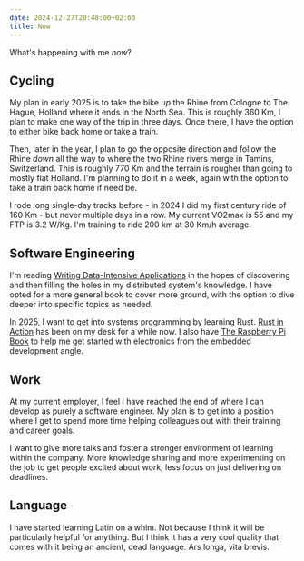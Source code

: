 ```yaml
---
date: 2024-12-27T20:48:00+02:00
title: Now
---
```


What's happening with me _now_?

## Cycling

My plan in early 2025 is to take the bike _up_ the Rhine from Cologne to The Hague, Holland where it ends in the North Sea.
This is roughly 360 Km, I plan to make one way of the trip in three days.
Once there, I have the option to either bike back home or take a train.

Then, later in the year, I plan to go the opposite direction and follow the Rhine _down_ all the way to where the two Rhine rivers merge in Tamins, Switzerland.
This is roughly 770 Km and the terrain is rougher than going to mostly flat Holland.
I'm planning to do it in a week, again with the option to take a train back home if need be.

I rode long single-day tracks before - in 2024 I did my first century ride of 160 Km - but never multiple days in a row.
My current VO2max is 55 and my FTP is 3.2 W/Kg.
I'm training to ride 200 km at 30 Km/h average.

## Software Engineering

I'm reading [Writing Data-Intensive Applications](https://martin.kleppmann.com/2017/03/27/designing-data-intensive-applications.html) in the hopes of discovering and then filling the holes in my distributed system's knowledge.
I have opted for a more general book to cover more ground, with the option to dive deeper into specific topics as needed.

In 2025, I want to get into systems programming by learning Rust.
[Rust in Action](https://www.rustinaction.com/) has been on my desk for a while now.
I also have [The Raspberry Pi Book](https://store.rpipress.cc/collections/getting-started/products/get-started-with-micropython-on-raspberry-pi-pico-2nd-edition) to help me get started with electronics from the embedded development angle.

## Work

At my current employer, I feel I have reached the end of where I can develop as purely a software engineer.
My plan is to get into a position where I get to spend more time helping colleagues out with their training and career goals.

I want to give more talks and foster a stronger environment of learning within the company.
More knowledge sharing and more experimenting on the job to get people excited about work, less focus on just delivering on deadlines.

## Language

I have started learning Latin on a whim.
Not because I think it will be particularly helpful for anything.
But I think it has a very cool quality that comes with it being an ancient, dead language.
Ars longa, vita brevis.
